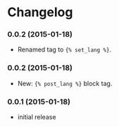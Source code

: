 # Changelog

### 0.0.2 (2015-01-18)

- Renamed tag to `{% set_lang %}`.

### 0.0.2 (2015-01-18)

- New: `{% post_lang %}` block tag.

### 0.0.1 (2015-01-18)

- initial release
